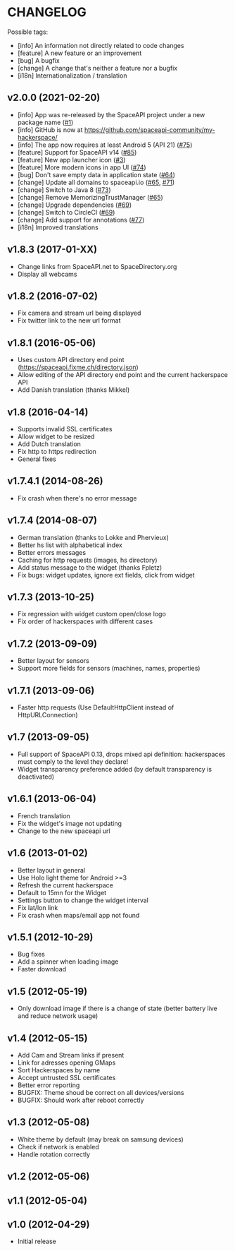 # CHANGELOG

Possible tags:

- [info] An information not directly related to code changes
- [feature] A new feature or an improvement
- [bug] A bugfix
- [change] A change that's neither a feature nor a bugfix
- [i18n] Internationalization / translation

## v2.0.0 (2021-02-20)

- [info] App was re-released by the SpaceAPI project under a new package name ([#1][i1])
- [info] GitHub is now at https://github.com/spaceapi-community/my-hackerspace/
- [info] The app now requires at least Android 5 (API 21) ([#75][i75])
- [feature] Support for SpaceAPI v14 ([#85][i85])
- [feature] New app launcher icon ([#3][i3])
- [feature] More modern icons in app UI ([#74][i74])
- [bug] Don't save empty data in application state ([#64][i64])
- [change] Update all domains to spaceapi.io ([#65][i65], [#71][i71])
- [change] Switch to Java 8 ([#73][i73])
- [change] Remove MemorizingTrustManager ([#65][i65])
- [change] Upgrade dependencies ([#69][i69])
- [change] Switch to CircleCI ([#69][i69])
- [change] Add support for annotations ([#77][i77])
- [i18n] Improved translations

[i1]: https://github.com/spaceapi-community/my-hackerspace/pull/1
[i3]: https://github.com/spaceapi-community/my-hackerspace/pull/3
[i64]: https://github.com/fixme-lausanne/MyHackerspace/pull/64
[i65]: https://github.com/fixme-lausanne/MyHackerspace/pull/65
[i69]: https://github.com/fixme-lausanne/MyHackerspace/pull/69
[i71]: https://github.com/fixme-lausanne/MyHackerspace/pull/71
[i73]: https://github.com/fixme-lausanne/MyHackerspace/pull/73
[i74]: https://github.com/fixme-lausanne/MyHackerspace/pull/74
[i75]: https://github.com/fixme-lausanne/MyHackerspace/pull/75
[i77]: https://github.com/fixme-lausanne/MyHackerspace/pull/77
[i85]: https://github.com/fixme-lausanne/MyHackerspace/pull/85

## v1.8.3 (2017-01-XX)

- Change links from SpaceAPI.net to SpaceDirectory.org
- Display all webcams

## v1.8.2 (2016-07-02)

- Fix camera and stream url being displayed
- Fix twitter link to the new url format

## v1.8.1 (2016-05-06)

- Uses custom API directory end point (https://spaceapi.fixme.ch/directory.json)
- Allow editing of the API directory end point and the current hackerspace API
- Add Danish translation (thanks Mikkel)

## v1.8 (2016-04-14)

- Supports invalid SSL certificates
- Allow widget to be resized
- Add Dutch translation
- Fix http to https redirection
- General fixes

## v1.7.4.1 (2014-08-26)

- Fix crash when there's no error message

## v1.7.4 (2014-08-07)

- German translation (thanks to Lokke and Phervieux)
- Better hs list with alphabetical index
- Better errors messages
- Caching for http requests (images, hs directory)
- Add status message to the widget (thanks Fpletz)
- Fix bugs: widget updates, ignore ext fields, click from widget

## v1.7.3 (2013-10-25)

- Fix regression with widget custom open/close logo
- Fix order of hackerspaces with different cases

## v1.7.2 (2013-09-09)

- Better layout for sensors
- Support more fields for sensors (machines, names, properties)

## v1.7.1 (2013-09-06)

- Faster http requests (Use DefaultHttpClient instead of HttpURLConnection)

## v1.7 (2013-09-05)

- Full support of SpaceAPI 0.13, drops mixed api definition: hackerspaces must comply to the level they declare!
- Widget transparency preference added (by default transparency is deactivated)

## v1.6.1 (2013-06-04)

- French translation
- Fix the widget's image not updating
- Change to the new spaceapi url

## v1.6 (2013-01-02)

- Better layout in general
- Use Holo light theme for Android >=3
- Refresh the current hackerspace
- Default to 15mn for the Widget
- Settings button to change the widget interval
- Fix lat/lon link
- Fix crash when maps/email app not found

## v1.5.1 (2012-10-29)

- Bug fixes
- Add a spinner when loading image
- Faster download

## v1.5 (2012-05-19)

- Only download image if there is a change of state (better battery live and reduce network usage)

## v1.4 (2012-05-15)

- Add Cam and Stream links if present
- Link for adresses opening GMaps
- Sort Hackerspaces by name
- Accept untrusted SSL certificates
- Better error reporting
- BUGFIX: Theme shoud be correct on all devices/versions
- BUGFIX: Should work after reboot correctly

## v1.3 (2012-05-08)

- White theme by default (may break on samsung devices)
- Check if network is enabled
- Handle rotation correctly

## v1.2 (2012-05-06)

## v1.1 (2012-05-04)

## v1.0 (2012-04-29)

- Initial release
